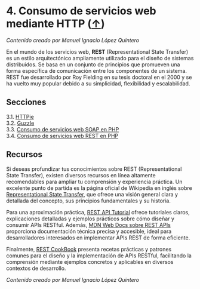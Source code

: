 # 4. Consumo de servicios web mediante HTTP ([↑](../README.md))

_Contenido creado por Manuel Ignacio López Quintero_

En el mundo de los servicios web, **REST** (Representational State Transfer) es un estilo arquitectónico ampliamente utilizado para el diseño de sistemas distribuidos. Se basa en un conjunto de principios que promueven una forma específica de comunicación entre los componentes de un sistema. REST fue desarrollado por Roy Fielding en su tesis doctoral en el 2000 y se ha vuelto muy popular debido a su simplicidad, flexibilidad y escalabilidad.

## Secciones

3.1. [HTTPie](4.1.md)<br />
3.2. [Guzzle](4.2.md)<br />
3.3. [Consumo de servicios web SOAP en PHP](4.3.md)<br />
3.4. [Consumo de servicios web REST en PHP](4.4.md)

## Recursos

Si deseas profundizar tus conocimientos sobre REST (Representational State Transfer), existen diversos recursos en línea altamente recomendables para ampliar tu comprensión y experiencia práctica. Un excelente punto de partida es la página oficial de Wikipedia en inglés sobre [Representational State Transfer](https://en.wikipedia.org/wiki/Representational_state_transfer), que ofrece una visión general clara y detallada del concepto, sus principios fundamentales y su historia.

Para una aproximación práctica, [REST API Tutorial](https://restfulapi.net/) ofrece tutoriales claros, explicaciones detalladas y ejemplos prácticos sobre cómo diseñar y consumir APIs RESTful. Además, [MDN Web Docs sobre REST APIs](https://developer.mozilla.org/en-US/docs/Glossary/REST) proporciona documentación técnica precisa y accesible, ideal para desarrolladores interesados en implementar APIs REST de forma eficiente.

Finalmente, [REST CookBook](https://restcookbook.com/) presenta recetas prácticas y patrones comunes para el diseño y la implementación de APIs RESTful, facilitando la comprensión mediante ejemplos concretos y aplicables en diversos contextos de desarrollo.

_Contenido creado por Manuel Ignacio López Quintero_
